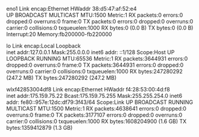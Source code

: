 eno1      Link encap:Ethernet  HWaddr 38:d5:47:af:52:e4  
          UP BROADCAST MULTICAST  MTU:1500  Metric:1
          RX packets:0 errors:0 dropped:0 overruns:0 frame:0
          TX packets:0 errors:0 dropped:0 overruns:0 carrier:0
          collisions:0 txqueuelen:1000 
          RX bytes:0 (0.0 B)  TX bytes:0 (0.0 B)
          Interrupt:20 Memory:fb200000-fb220000 

lo        Link encap:Local Loopback  
          inet addr:127.0.0.1  Mask:255.0.0.0
          inet6 addr: ::1/128 Scope:Host
          UP LOOPBACK RUNNING  MTU:65536  Metric:1
          RX packets:3644931 errors:0 dropped:0 overruns:0 frame:0
          TX packets:3644931 errors:0 dropped:0 overruns:0 carrier:0
          collisions:0 txqueuelen:1000 
          RX bytes:247280292 (247.2 MB)  TX bytes:247280292 (247.2 MB)

wlxf42853004df8 Link encap:Ethernet  HWaddr f4:28:53:00:4d:f8  
          inet addr:175.159.75.22  Bcast:175.159.75.255  Mask:255.255.254.0
          inet6 addr: fe80::957e:12dc:df79:3f43/64 Scope:Link
          UP BROADCAST RUNNING MULTICAST  MTU:1500  Metric:1
          RX packets:4638641 errors:0 dropped:0 overruns:0 frame:0
          TX packets:3177107 errors:0 dropped:0 overruns:0 carrier:0
          collisions:0 txqueuelen:1000 
          RX bytes:1608204900 (1.6 GB)  TX bytes:1359412879 (1.3 GB)

